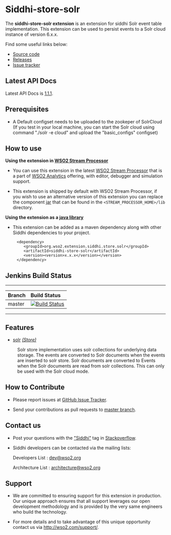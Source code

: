 Siddhi-store-solr
======================================

The **siddhi-store-solr extension** is an extension for siddhi Solr event table implementation. This extension can be used to persist events to a
Solr cloud instance of version 6.x.x.

Find some useful links below:

* <a target="_blank" href="https://github.com/wso2-extensions/siddhi-store-solr">Source code</a>
* <a target="_blank" href="https://github.com/wso2-extensions/siddhi-store-solr/releases">Releases</a>
* <a target="_blank" href="https://github.com/wso2-extensions/siddhi-store-solr/issues">Issue tracker</a>

## Latest API Docs 

Latest API Docs is <a target="_blank" href="https://wso2-extensions.github.io/siddhi-store-solr/api/1.1.1">1.1.1</a>.

## Prerequisites
 - A Default configset needs to be uploaded to the zookeper of SolrCloud (If you test in your local machine, you can
 start the Solr cloud using  command "./solr -e cloud" and upload the "basic_configs" configset)

## How to use 

**Using the extension in <a target="_blank" href="https://github.com/wso2/product-sp">WSO2 Stream Processor</a>**

* You can use this extension in the latest <a target="_blank" href="https://github.com/wso2/product-sp/releases">WSO2 Stream Processor</a> that is a part of <a target="_blank" href="http://wso2.com/analytics?utm_source=gitanalytics&utm_campaign=gitanalytics_Jul17">WSO2 Analytics</a> offering, with editor, debugger and simulation support. 

* This extension is shipped by default with WSO2 Stream Processor, if you wish to use an alternative version of this extension you can replace the component <a target="_blank" href="https://github.com/wso2-extensions/siddhi-store-solr/releases">jar</a> that can be found in the `<STREAM_PROCESSOR_HOME>/lib` directory.

**Using the extension as a <a target="_blank" href="https://wso2.github.io/siddhi/documentation/running-as-a-java-library">java library</a>**

* This extension can be added as a maven dependency along with other Siddhi dependencies to your project.

```
     <dependency>
        <groupId>org.wso2.extension.siddhi.store.solr</groupId>
        <artifactId>siddhi-store-solr</artifactId>
        <version><version>x.x.x</version></version>
     </dependency>
```

## Jenkins Build Status

---

|  Branch | Build Status |
| :------ |:------------ | 
| master  | [![Build Status](https://wso2.org/jenkins/job/siddhi/job/siddhi-store-solr/badge/icon)](https://wso2.org/jenkins/job/siddhi/job/siddhi-store-solr/) |

---

## Features

* <a target="_blank" href="https://wso2-extensions.github.io/siddhi-store-solr/api/1.1.1/#solr-store">solr</a> *<a target="_blank" href="https://wso2.github.io/siddhi/documentation/siddhi-4.0/#store">(Store)</a>*<br><div style="padding-left: 1em;"><p>Solr store implementation uses solr collections for underlying data storage. The events are converted to Solr documents when the events are inserted to solr store. Solr documents are converted to Events when the Solr documents are read from solr collections. This can only be used with the Solr cloud mode.</p></div>

## How to Contribute
 
  * Please report issues at <a target="_blank" href="https://github.com/wso2-extensions/siddhi-store-solr/issues">GitHub Issue Tracker</a>.
  
  * Send your contributions as pull requests to <a target="_blank" href="https://github.com/wso2-extensions/siddhi-store-solr/tree/master">master branch</a>. 
 
## Contact us 

 * Post your questions with the <a target="_blank" href="http://stackoverflow.com/search?q=siddhi">"Siddhi"</a> tag in <a target="_blank" href="http://stackoverflow.com/search?q=siddhi">Stackoverflow</a>. 
 
 * Siddhi developers can be contacted via the mailing lists:
 
    Developers List   : [dev@wso2.org](mailto:dev@wso2.org)
    
    Architecture List : [architecture@wso2.org](mailto:architecture@wso2.org)
 
## Support 

* We are committed to ensuring support for this extension in production. Our unique approach ensures that all support leverages our open development methodology and is provided by the very same engineers who build the technology. 

* For more details and to take advantage of this unique opportunity contact us via <a target="_blank" href="http://wso2.com/support?utm_source=gitanalytics&utm_campaign=gitanalytics_Jul17">http://wso2.com/support/</a>. 
